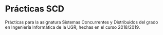 # Prácticas SCD

Prácticas para la asignatura Sistemas Concurrentes y Distribuidos del grado en Ingeniería Informática de la UGR, hechas en el curso 2018/2019.
